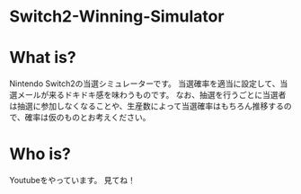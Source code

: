 # Switch2-Winning-Simulator

# What is?
Nintendo Switch2の当選シミュレーターです。
当選確率を適当に設定して、当選メールが来るドキドキ感を味わうものです。
なお、抽選を行うごとに当選者は抽選に参加しなくなることや、生産数によって当選確率はもちろん推移するので、確率は仮のものとお考えください。

# Who is?
Youtubeをやっています。
見てね！
